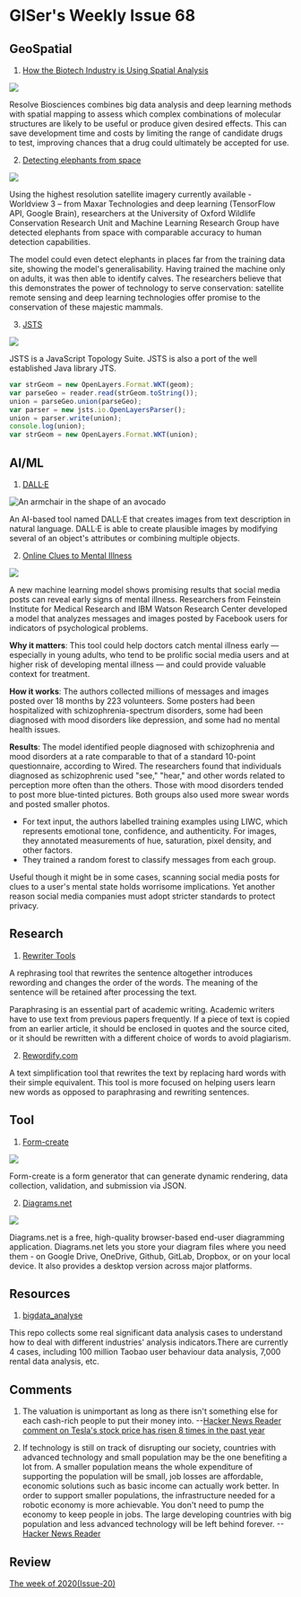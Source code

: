 # GISer's Weekly Issue 68

## GeoSpatial

1. [How the Biotech Industry is Using Spatial Analysis](https://www.gislounge.com/how-the-biotech-industry-is-using-spatial-analysis/)

![](https://cdn.shortpixel.ai/client/to_avif,q_lossy,ret_img,w_1100/https://www.gislounge.com/wp-content/uploads/2021/01/spatial-multinomics-lu-et-al-2020.png)

Resolve Biosciences combines big data analysis and deep learning methods with spatial mapping to assess which complex combinations of molecular structures are likely to be useful or produce given desired effects. This can save development time and costs by limiting the range of candidate drugs to test, improving chances that a drug could ultimately be accepted for use.

2. [Detecting elephants from space](https://nuadox.com/post/638430835121455104/detecting-elephants-from-space)

![](https://64.media.tumblr.com/330a68aed805cffd8328317f7dd05bd9/b0c284a6b721a8fd-0e/s1280x1920/74353fea5a59109823c02a8fb696af59062ab79a.jpg)

Using the highest resolution satellite imagery currently available - Worldview 3 – from Maxar Technologies and deep learning (TensorFlow API, Google Brain), researchers at the University of Oxford Wildlife Conservation Research Unit and Machine Learning Research Group have detected elephants from space with comparable accuracy to human detection capabilities.

The model could even detect elephants in places far from the training data site, showing the model's generalisability. Having trained the machine only on adults, it was then able to identify calves. The researchers believe that this demonstrates the power of technology to serve conservation: satellite remote sensing and deep learning technologies offer promise to the conservation of these majestic mammals.

3. [JSTS](https://github.com/bjornharrtell/jsts)

![](https://i.stack.imgur.com/TZ1rH.png)

JSTS is a JavaScript Topology Suite. JSTS is also a port of the well established Java library JTS.

```js
var strGeom = new OpenLayers.Format.WKT(geom);
var parseGeo = reader.read(strGeom.toString());
union = parseGeo.union(parseGeo);
var parser = new jsts.io.OpenLayersParser();
union = parser.write(union);
console.log(union);
var strGeom = new OpenLayers.Format.WKT(union);
```

## AI/ML

1. [DALL·E](https://openai.com/blog/dall-e/)

![An armchair in the shape of an avocado](https://camo.githubusercontent.com/fa50e77286b5540048cadf96038b35b42d6e97db262ee81a090333b2db350bc6/68747470733a2f2f7777772e77616e67626173652e636f6d2f626c6f67696d672f61737365742f3230323130312f6267323032313031303631302e6a7067)

An AI-based tool named DALL·E that creates images from text description in natural language. DALL·E is able to create plausible images by modifying several of an object's attributes or combining multiple objects.

2. [Online Clues to Mental Illness](https://blog.deeplearning.ai/blog/the-batch-clues-to-mental-illness-enterprise-ai-bias-in-compressed-models-u.s.-ai-strategy)

![](<https://blog.deeplearning.ai/hubfs/ezgif.com-gif-maker%20(70).gif>)

A new machine learning model shows promising results that social media posts can reveal early signs of mental illness. Researchers from Feinstein Institute for Medical Research and IBM Watson Research Center developed a model that analyzes messages and images posted by Facebook users for indicators of psychological problems.

**Why it matters**: This tool could help doctors catch mental illness early — especially in young adults, who tend to be prolific social media users and at higher risk of developing mental illness — and could provide valuable context for treatment.

**How it works**: The authors collected millions of messages and images posted over 18 months by 223 volunteers. Some posters had been hospitalized with schizophrenia-spectrum disorders, some had been diagnosed with mood disorders like depression, and some had no mental health issues.

**Results**: The model identified people diagnosed with schizophrenia and mood disorders at a rate comparable to that of a standard 10-point questionnaire, according to Wired. The researchers found that individuals diagnosed as schizophrenic used "see," "hear," and other words related to perception more often than the others. Those with mood disorders tended to post more blue-tinted pictures. Both groups also used more swear words and posted smaller photos.

- For text input, the authors labelled training examples using LIWC, which represents emotional tone, confidence, and authenticity. For images, they annotated measurements of hue, saturation, pixel density, and other factors.
- They trained a random forest to classify messages from each group.

Useful though it might be in some cases, scanning social media posts for clues to a user's mental state holds worrisome implications. Yet another reason social media companies must adopt stricter standards to protect privacy.

## Research

1. [Rewriter Tools](https://www.rewritertools.com/paraphrasing-tool#)

A rephrasing tool that rewrites the sentence altogether introduces rewording and changes the order of the words. The meaning of the sentence will be retained after processing the text.

Paraphrasing is an essential part of academic writing. Academic writers have to use text from previous papers frequently. If a piece of text is copied from an earlier article, it should be enclosed in quotes and the source cited, or it should be rewritten with a different choice of words to avoid plagiarism.

2. [Rewordify.com](https://rewordify.com/index.php)

A text simplification tool that rewrites the text by replacing hard words with their simple equivalent. This tool is more focused on helping users learn new words as opposed to paraphrasing and rewriting sentences.

## Tool

1. [Form-create](https://github.com/xaboy/form-create)

![](https://raw.githubusercontent.com/xaboy/form-create/dev/images/demo-live3.gif)

Form-create is a form generator that can generate dynamic rendering, data collection, validation, and submission via JSON.

2. [Diagrams.net](https://www.diagrams.net/)

![](https://www.diagrams.net/assets/svg/home-dia1.svg)

Diagrams.net is a free, high-quality browser-based end-user diagramming application. Diagrams.net lets you store your diagram files where you need them - on Google Drive, OneDrive, Github, GitLab, Dropbox, or on your local device. It also provides a desktop version across major platforms.

## Resources

1. [bigdata_analyse](https://github.com/TurboWay/bigdata_analyse)

This repo collects some real significant data analysis cases to understand how to deal with different industries' analysis indicators.There are currently 4 cases, including 100 million Taobao user behaviour data analysis, 7,000 rental data analysis, etc.

## Comments

1.  The valuation is unimportant as long as there isn't something else for each cash-rich people to put their money into.
    --[Hacker News Reader comment on Tesla's stock price has risen 8 times in the past year](https://news.ycombinator.com/item?id=25555452)

2.  If technology is still on track of disrupting our society, countries with advanced technology and small population may be the one benefiting a lot from. A smaller population means the whole expenditure of supporting the population will be small, job losses are affordable, economic solutions such as basic income can actually work better. In order to support smaller populations, the infrastructure needed for a robotic economy is more achievable. You don't need to pump the economy to keep people in jobs. The large developing countries with big population and less advanced technology will be left behind forever.
    --[Hacker News Reader](https://news.ycombinator.com/item?id=25558221)

## Review

[The week of 2020(Issue-20)](https://github.com/lkcozy/weekly/blob/master/docs/2020/issue-20.md)
